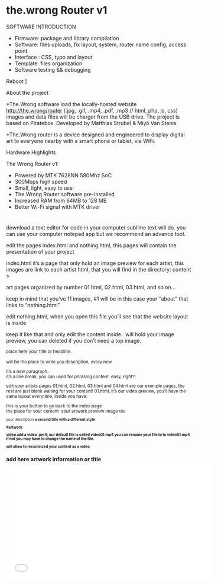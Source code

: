 # the.wrong Router v1

SOFTWARE INTRODUCTION

- Firmware: package and library compilation
- Software: files uploads, fix layout, system, router name config, access point
- Interface : CSS, typo and layout
- Template: files organization
- Software testing && debugging

Reboot
]


 About the project

*The.Wrong software load the locally-hosted website http://the.wrong/router
(.jpg, .gif, .mp4, .pdf, .mp3 // html, php, js, css) images and data files will be charger from the USB drive. The project is based on Piratebox. Developed by Matthias Strubel & Miyö Van Stenis.

*The.Wrong router  is a device designed and engineered to display digital art to everyone nearby with a smart phone or tablet, via WiFi.

Hardware Highlights

The Wrong Router v1:
- Powered by MTK 7628NN 580Mhz SoC
- 300Mbps high speed
- Small, light, easy to use
- The.Wrong Router software pre-installed
- Increased RAM from 64MB to 128 MB
- Better Wi-Fi signal with MTK driver
#
download a text editor for code in your computer
sublime text will do. you can use your computer notepad app but we recommend an advance tool.

edit the pages
index.html and nothing.html, this pages will contain the presentation of your project

index.html it’s a page that only hold an image preview for each artist, this images are link to each artist html, that you will find in the directory: content >

art pages organized by number 01.html, 02.html, 03.html, and so on...

keep in mind that you’ve 11 images, #1 will be in this case your “about” that links to “nothing.html”

edit nothing.html, when you open this file you’ll see that the website layout is inside <div class=”dsc”> keep it like that and only edit the content inside.
<img> will hold your image preview, you can deleted if you don’t need a top image.

<small> place here your title or headline.
<p> will be the place to write you description, every new <p> it’s a new paragraph.
<br> it’s a line break, you can used for phrasing content.
easy, right?!

edit your artists pages
01.html, 02.html, 03.html and 04.html are our exemple pages, the rest are just blank waiting for your content!
01.html, it’s our video preview, you’ll have the same layout everytime, inside you have:
<div class="tw"> this is your button to go back to the index page
<div class="dsc"> the place for your content
<img> your artwork preview image
<small> title
<p> your description
<strong> a second title with a different style

#artwork

video
add a video .pm4; our default file is called video01.mp4 you can rename your file to to video01.mp4 if not you may have to change the name of the file.
<div class="embed-video"> will allow to recominzed your content as a video
<h2>  add here artwork information or title
<iframe width="560" height="315" You need to put here the real dimension of the video.
src="img/01/video01.mp4" frameborder="0" allowfullscreen>
you can change here the name of your video file replacing the directory and file name.

edit 02.html, it’s our image preview, it has the same layout as 01.html (see above)

images
add an image: .jpg.tiff.png.gif; our default file is called 01.jpg you can rename your file to 01 or you can the name of the file.
<h2>  add here artwork information or title:<img src="img/02/02.jpg" border="0" change here the name of your image replacing 02.jpg see in the exemple code that you can use files as .jpg, .png or .gif.

03.html, it’s our exemple for net.art pieces
preview image with link for work
<a href="img/03/index.html"> This link the image to the artist net.art piece to have a full screen experience, just replace the url
<img> image preview of the artwork


net.art
add a Net.art work: add the art files in the artist directory, for this template is img/03/
<div class="embed-netart"> will allow to recognize your content as a net.art
<h2>  add here artwork information or title
<iframe width="800" height="700" frameborder="0" please keep it like this.
src="img/03/index.html"> you can add an iframe preview here, changing the src directory of your preference, keep in mind that you have a link on the image on the top of the page for full experience.


audio
add an Audio .mp3 format; our default file is called audio04.pm3 you can rename your file to audio04 or you can modify the name of the file.
<div style="float: center"><audio controls> will allow to recominzed your content as a Audio
<source src="img/04/audio04.mp3" type="audio/mpeg"> change the directory of the file here. keep it simple, export your audio always as mp3 05.html,  06.html, 07.html, 08.html, 09.html, 10.html, are blank pages with our default layout, they’re waiting for your artist content, keep in mind that we create a folder directory for each artist, if you have more than 10 artist just create a new folder add their content link it to their html page, and make sure you add in the index page the link to their work page.

#almost ready

check all your website!! links, content, and so on, before you copy all this content in your USB key. remember do no mistakes, you need that everything works perfect.

copy and paste your edited content folder to your USB Key, and share with the world.

#please note

the css folder contains the style of our layout and the fonts we choose for you, if you have any doubt, just read it! coding it is indeed easy, and we leave you some description to make it even more easy.

always keep a fresh and untouched copy of the content folder, it will help you to replace the code if you make a mistake.

you want to change something but you’re not sure how, google it! or ask us. the solution is there, you just need to dare to ask.

auto_login.html, open_browser.html, are just pages to make sure the user experience on all devices works perfect, just do not touch.

favicon.ico, it is an icon that will appear next to you URL. we have a default one but you can generate a personalize one on photoshop or online, you just need to replace that file and keep the name.

#extras

config folder - you will see this folder only after the installation of the software. it includes:

hostname - changes the URL of your router. by default it will be “the.wrong” but you can add the name of your pavilion or whatever you want.

ssid.txt - changes the name of the Wi-Fi.

txpower.txt - this is also and advance setting if you don’t know what is for, we strongly recommend you to leave it like that.

channel.txt - change the channel of connection in case you need it, this is also and advance setting if you don’t know what is for, leave it like that.


